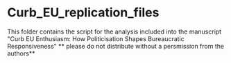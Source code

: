 # Curb_EU_replication_files
This folder contains the script for the analysis included into the manuscript "Curb EU Enthusiasm: How Politicisation Shapes Bureaucratic Responsiveness"
** please do not distribute without a persmission from the authors**
